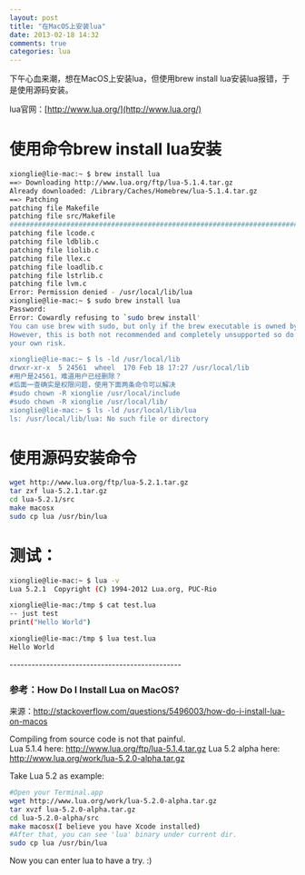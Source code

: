 ```yaml
---
layout: post
title: "在MacOS上安装lua"
date: 2013-02-18 14:32
comments: true
categories: lua
---
```

下午心血来潮，想在MacOS上安装lua，但使用brew install lua安装lua报错，于是使用源码安装。
 
<!-- more -->

lua官网：[http://www.lua.org/](http://www.lua.org/)

# 使用命令brew install lua安装


```bash
xionglie@lie-mac:~ $ brew install lua
==> Downloading http://www.lua.org/ftp/lua-5.1.4.tar.gz
Already downloaded: /Library/Caches/Homebrew/lua-5.1.4.tar.gz
==> Patching
patching file Makefile
patching file src/Makefile
######################################################################## 100.0%
patching file lcode.c
patching file ldblib.c
patching file liolib.c
patching file llex.c
patching file loadlib.c
patching file lstrlib.c
patching file lvm.c
Error: Permission denied - /usr/local/lib/lua
xionglie@lie-mac:~ $ sudo brew install lua
Password:
Error: Cowardly refusing to `sudo brew install'
You can use brew with sudo, but only if the brew executable is owned by root.
However, this is both not recommended and completely unsupported so do so at
your own risk.

xionglie@lie-mac:~ $ ls -ld /usr/local/lib
drwxr-xr-x  5 24561  wheel  170 Feb 18 17:27 /usr/local/lib
#用户是24561，难道用户已经删除？
#后面一查确实是权限问题，使用下面两条命令可以解决
#sudo chown -R xionglie /usr/local/include
#sudo chown -R xionglie /usr/local/lib/
xionglie@lie-mac:~ $ ls -ld /usr/local/lib/lua
ls: /usr/local/lib/lua: No such file or directory
```

# 使用源码安装命令

```bash
wget http://www.lua.org/ftp/lua-5.2.1.tar.gz
tar zxf lua-5.2.1.tar.gz 
cd lua-5.2.1/src
make macosx
sudo cp lua /usr/bin/lua
```

# 测试：

```bash
xionglie@lie-mac:~ $ lua -v
Lua 5.2.1  Copyright (C) 1994-2012 Lua.org, PUC-Rio

xionglie@lie-mac:/tmp $ cat test.lua 
-- just test
print("Hello World")

xionglie@lie-mac:/tmp $ lua test.lua 
Hello World

```

\-----------------------------------------------
### 参考：How Do I Install Lua on MacOS?  
来源：http://stackoverflow.com/questions/5496003/how-do-i-install-lua-on-macos 
  
Compiling from source code is not that painful.  
Lua 5.1.4 here: http://www.lua.org/ftp/lua-5.1.4.tar.gz Lua 5.2 alpha here: http://www.lua.org/work/lua-5.2.0-alpha.tar.gz

Take Lua 5.2 as example:

```bash
#Open your Terminal.app 
wget http://www.lua.org/work/lua-5.2.0-alpha.tar.gz    
tar xvzf lua-5.2.0-alpha.tar.gz     
cd lua-5.2.0-alpha/src    
make macosx(I believe you have Xcode installed)      
#After that, you can see 'lua' binary under current dir.    
sudo cp lua /usr/bin/lua     
```

Now you can enter lua to have a try. :)   

